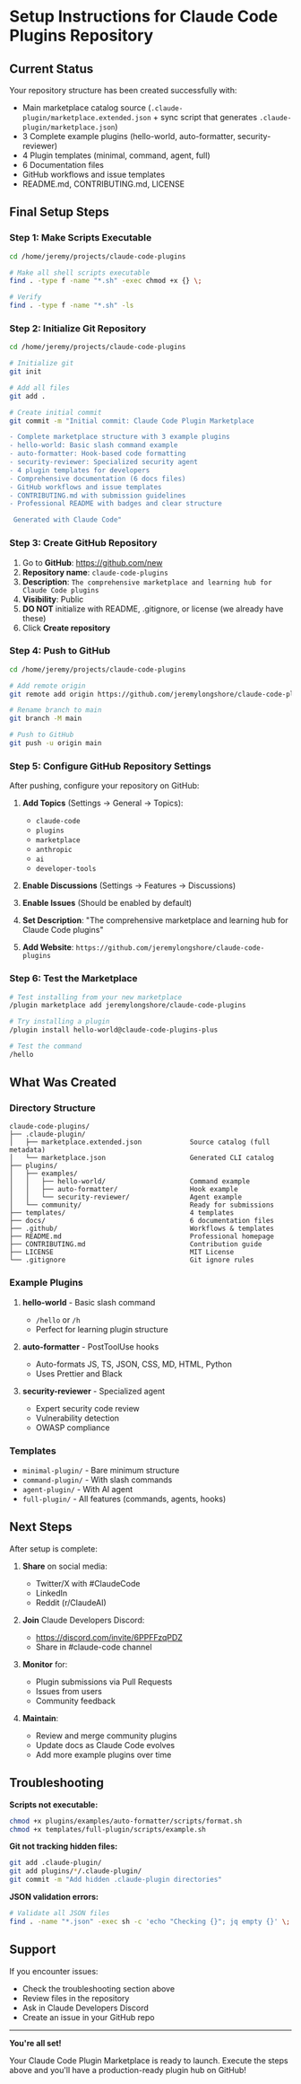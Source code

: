 # Setup Instructions for Claude Code Plugins Repository

##  Current Status

Your repository structure has been created successfully with:

-  Main marketplace catalog source (`.claude-plugin/marketplace.extended.json` + sync script that generates `.claude-plugin/marketplace.json`)
-  3 Complete example plugins (hello-world, auto-formatter, security-reviewer)
-  4 Plugin templates (minimal, command, agent, full)
-  6 Documentation files
-  GitHub workflows and issue templates
-  README.md, CONTRIBUTING.md, LICENSE

##  Final Setup Steps

### Step 1: Make Scripts Executable

```bash
cd /home/jeremy/projects/claude-code-plugins

# Make all shell scripts executable
find . -type f -name "*.sh" -exec chmod +x {} \;

# Verify
find . -type f -name "*.sh" -ls
```

### Step 2: Initialize Git Repository

```bash
cd /home/jeremy/projects/claude-code-plugins

# Initialize git
git init

# Add all files
git add .

# Create initial commit
git commit -m "Initial commit: Claude Code Plugin Marketplace

- Complete marketplace structure with 3 example plugins
- hello-world: Basic slash command example
- auto-formatter: Hook-based code formatting
- security-reviewer: Specialized security agent
- 4 plugin templates for developers
- Comprehensive documentation (6 docs files)
- GitHub workflows and issue templates
- CONTRIBUTING.md with submission guidelines
- Professional README with badges and clear structure

 Generated with Claude Code"
```

### Step 3: Create GitHub Repository

1. Go to **GitHub**: https://github.com/new
2. **Repository name**: `claude-code-plugins`
3. **Description**: `The comprehensive marketplace and learning hub for Claude Code plugins`
4. **Visibility**: Public
5. **DO NOT** initialize with README, .gitignore, or license (we already have these)
6. Click **Create repository**

### Step 4: Push to GitHub

```bash
cd /home/jeremy/projects/claude-code-plugins

# Add remote origin
git remote add origin https://github.com/jeremylongshore/claude-code-plugins.git

# Rename branch to main
git branch -M main

# Push to GitHub
git push -u origin main
```

### Step 5: Configure GitHub Repository Settings

After pushing, configure your repository on GitHub:

1. **Add Topics** (Settings → General → Topics):
   - `claude-code`
   - `plugins`
   - `marketplace`
   - `anthropic`
   - `ai`
   - `developer-tools`

2. **Enable Discussions** (Settings → Features → Discussions)

3. **Enable Issues** (Should be enabled by default)

4. **Set Description**: "The comprehensive marketplace and learning hub for Claude Code plugins"

5. **Add Website**: `https://github.com/jeremylongshore/claude-code-plugins`

### Step 6: Test the Marketplace

```bash
# Test installing from your new marketplace
/plugin marketplace add jeremylongshore/claude-code-plugins

# Try installing a plugin
/plugin install hello-world@claude-code-plugins-plus

# Test the command
/hello
```

##  What Was Created

### Directory Structure

```
claude-code-plugins/
├── .claude-plugin/
│   ├── marketplace.extended.json            Source catalog (full metadata)
│   └── marketplace.json                     Generated CLI catalog
├── plugins/
│   ├── examples/
│   │   ├── hello-world/                     Command example
│   │   ├── auto-formatter/                  Hook example
│   │   └── security-reviewer/               Agent example
│   └── community/                           Ready for submissions
├── templates/                               4 templates
├── docs/                                    6 documentation files
├── .github/                                 Workflows & templates
├── README.md                                Professional homepage
├── CONTRIBUTING.md                          Contribution guide
├── LICENSE                                  MIT License
└── .gitignore                               Git ignore rules
```

### Example Plugins

1. **hello-world** - Basic slash command
   - `/hello` or `/h`
   - Perfect for learning plugin structure

2. **auto-formatter** - PostToolUse hooks
   - Auto-formats JS, TS, JSON, CSS, MD, HTML, Python
   - Uses Prettier and Black

3. **security-reviewer** - Specialized agent
   - Expert security code review
   - Vulnerability detection
   - OWASP compliance

### Templates

- `minimal-plugin/` - Bare minimum structure
- `command-plugin/` - With slash commands
- `agent-plugin/` - With AI agent
- `full-plugin/` - All features (commands, agents, hooks)

##  Next Steps

After setup is complete:

1. **Share** on social media:
   - Twitter/X with #ClaudeCode
   - LinkedIn
   - Reddit (r/ClaudeAI)

2. **Join** Claude Developers Discord:
   - https://discord.com/invite/6PPFFzqPDZ
   - Share in #claude-code channel

3. **Monitor** for:
   - Plugin submissions via Pull Requests
   - Issues from users
   - Community feedback

4. **Maintain**:
   - Review and merge community plugins
   - Update docs as Claude Code evolves
   - Add more example plugins over time

##  Troubleshooting

**Scripts not executable:**
```bash
chmod +x plugins/examples/auto-formatter/scripts/format.sh
chmod +x templates/full-plugin/scripts/example.sh
```

**Git not tracking hidden files:**
```bash
git add .claude-plugin/
git add plugins/*/.claude-plugin/
git commit -m "Add hidden .claude-plugin directories"
```

**JSON validation errors:**
```bash
# Validate all JSON files
find . -name "*.json" -exec sh -c 'echo "Checking {}"; jq empty {}' \;
```

##  Support

If you encounter issues:
- Check the troubleshooting section above
- Review files in the repository
- Ask in Claude Developers Discord
- Create an issue in your GitHub repo

---

**You're all set!** 

Your Claude Code Plugin Marketplace is ready to launch. Execute the steps above and you'll have a production-ready plugin hub on GitHub!
